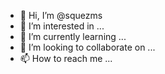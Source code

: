 - 👋 Hi, I’m @squezms
- 👀 I’m interested in ...
- 🌱 I’m currently learning ...
- 💞️ I’m looking to collaborate on ...
- 📫 How to reach me ...

<!---
squezms/squezms is a ✨ special ✨ repository because its `README.md` (this file) appears on your GitHub profile.
You can click the Preview link to take a look at your changes.
--->
